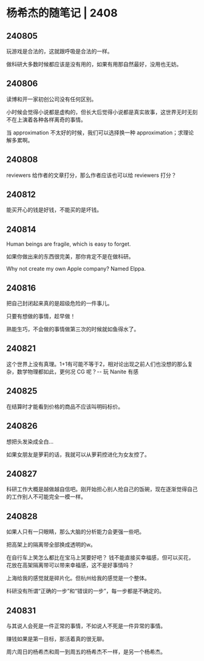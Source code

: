 # 杨希杰的随笔记 | 2408

## 240805

玩游戏是合法的，这就跟呼吸是合法的一样。

做科研大多数时候都应该是没有用的，如果有用那自然最好，没用也无妨。

## 240806

读博和开一家初创公司没有任何区别。

小时候会觉得小说都是虚构的，但长大后觉得小说都是真实故事，这世界无时无刻不在上演着各种各样离奇的事情。

当 approximation 不太好的时候，我们可以选择换一种 approximation；求理论解多累啊。

## 240808

reviewers 给作者的文章打分，那么作者应该也可以给 reviewers 打分？

## 240812

能买开心的钱是好钱，不能买的是坏钱。

## 240814

Human beings are fragile, which is easy to forget.

如果你做出来的东西很完美，那你肯定不是在做科研。

Why not create my own Apple company? Named Elppa.

## 240816

把自己封闭起来真的是超级危险的一件事儿。

只要有想做的事情，趁早做！

熟能生巧，不会做的事情做第三次的时候就如鱼得水了。

## 240821

这个世界上没有真理。1+1有可能不等于2，相对论出现之前人们也没想的那么复杂，数学物理都如此，更何况 CG 呢？-- 玩 Nanite 有感

## 240825

在结算时才能看到价格的商品不应该叫明码标价。

## 240826

想把头发染成全白...

如果女朋友是萝莉的话，我就可以从萝莉控进化为女友控了。

## 240827

科研工作大概是越做越自信吧。刚开始担心别人抢自己的饭碗，现在逐渐觉得自己的工作别人不可能完全一模一样。

## 240828

如果人只有一只眼睛，那么大脑的分析能力会更强一些吧。

把高架上的隔离带全部换成透明的w。

在自行车上笑怎么都比在宝马上哭要好吧？
钱不能直接买幸福感，但可以买花，花放在高架隔离带可以带来幸福感，这不是好事情吗？

上海给我的感觉就是碎片化。但杭州给我的感觉是一个整体。

科研没有所谓“正确的一步”和“错误的一步”，每一步都是不确定的。

## 240831

与其说人会死是一件正常的事情，不如说人不死是一件异常的事情。

赚钱如果是第一目标，那活着真的很无聊。

周六周日的杨希杰和周一到周五的杨希杰不一样，是另一个杨希杰。
